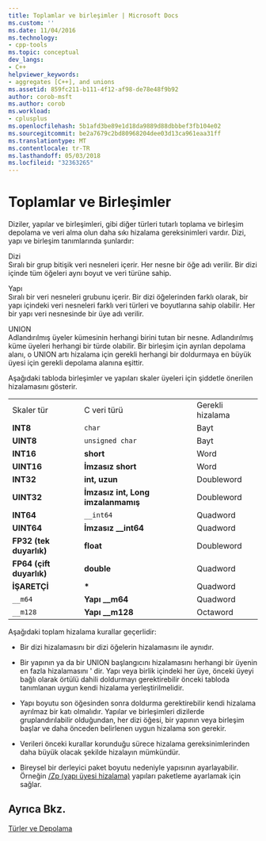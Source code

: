 ```yaml
---
title: Toplamlar ve birleşimler | Microsoft Docs
ms.custom: ''
ms.date: 11/04/2016
ms.technology:
- cpp-tools
ms.topic: conceptual
dev_langs:
- C++
helpviewer_keywords:
- aggregates [C++], and unions
ms.assetid: 859fc211-b111-4f12-af98-de78e48f9b92
author: corob-msft
ms.author: corob
ms.workload:
- cplusplus
ms.openlocfilehash: 5b1afd3be89e1d18da9889d88dbbbef3fb104e02
ms.sourcegitcommit: be2a7679c2bd80968204dee03d13ca961eaa31ff
ms.translationtype: MT
ms.contentlocale: tr-TR
ms.lasthandoff: 05/03/2018
ms.locfileid: "32363265"
---
```

# <a name="aggregates-and-unions"></a>Toplamlar ve Birleşimler
Diziler, yapılar ve birleşimleri, gibi diğer türleri tutarlı toplama ve birleşim depolama ve veri alma olun daha sıkı hizalama gereksinimleri vardır. Dizi, yapı ve birleşim tanımlarında şunlardır:  
  
 Dizi  
 Sıralı bir grup bitişik veri nesneleri içerir. Her nesne bir öğe adı verilir. Bir dizi içinde tüm öğeleri aynı boyut ve veri türüne sahip.  
  
 Yapı  
 Sıralı bir veri nesneleri grubunu içerir. Bir dizi öğelerinden farklı olarak, bir yapı içindeki veri nesneleri farklı veri türleri ve boyutlarına sahip olabilir. Her bir yapı veri nesnesinde bir üye adı verilir.  
  
 UNION  
 Adlandırılmış üyeler kümesinin herhangi birini tutan bir nesne. Adlandırılmış küme üyeleri herhangi bir türde olabilir. Bir birleşim için ayrılan depolama alanı, o UNION artı hizalama için gerekli herhangi bir doldurmaya en büyük üyesi için gerekli depolama alanına eşittir.  
  
 Aşağıdaki tabloda birleşimler ve yapıları skaler üyeleri için şiddetle önerilen hizalamasını gösterir.  
  
||||  
|-|-|-|  
|Skaler tür|C veri türü|Gerekli hizalama|  
|**INT8**|`char`|Bayt|  
|**UINT8**|`unsigned char`|Bayt|  
|**INT16**|**short**|Word|  
|**UINT16**|**İmzasız short**|Word|  
|**INT32**|**int, uzun**|Doubleword|  
|**UINT32**|**İmzasız int, Long imzalanmamış**|Doubleword|  
|**INT64**|`__int64`|Quadword|  
|**UINT64**|**İmzasız __int64**|Quadword|  
|**FP32 (tek duyarlık)**|**float**|Doubleword|  
|**FP64 (çift duyarlık)**|**double**|Quadword|  
|**İŞARETÇİ**|**\***|Quadword|  
|`__m64`|**Yapı __m64**|Quadword|  
|`__m128`|**Yapı __m128**|Octaword|  
  
 Aşağıdaki toplam hizalama kurallar geçerlidir:  
  
-   Bir dizi hizalamasını bir dizi öğelerin hizalamasını ile aynıdır.  
  
-   Bir yapının ya da bir UNION başlangıcını hizalamasını herhangi bir üyenin en fazla hizalamasını ' dir. Yapı veya birlik içindeki her üye, önceki üyeyi bağlı olarak örtülü dahili doldurmayı gerektirebilir önceki tabloda tanımlanan uygun kendi hizalama yerleştirilmelidir.  
  
-   Yapı boyutu son öğesinden sonra doldurma gerektirebilir kendi hizalama ayrılmaz bir katı olmalıdır. Yapılar ve birleşimleri dizilerde gruplandırılabilir olduğundan, her dizi öğesi, bir yapının veya birleşim başlar ve daha önceden belirlenen uygun hizalama son gerekir.  
  
-   Verileri önceki kurallar korunduğu sürece hizalama gereksinimlerinden daha büyük olacak şekilde hizalayın mümkündür.  
  
-   Bireysel bir derleyici paket boyutu nedeniyle yapısının ayarlayabilir. Örneğin [/Zp (yapı üyesi hizalama)](../build/reference/zp-struct-member-alignment.md) yapıları paketleme ayarlamak için sağlar.  
  
## <a name="see-also"></a>Ayrıca Bkz.  
 [Türler ve Depolama](../build/types-and-storage.md)

